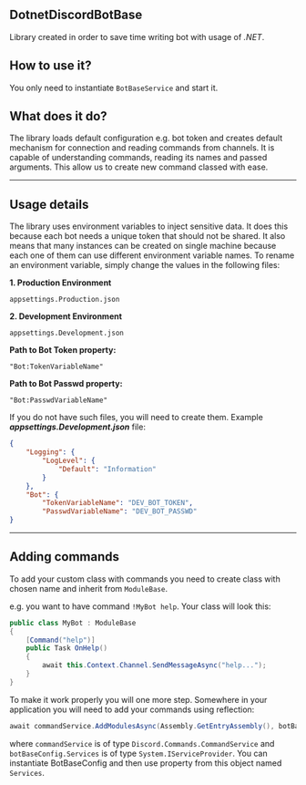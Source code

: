 ## DotnetDiscordBotBase
Library created in order to save time writing bot with usage of *.NET*.
## How to use it?
You only need to instantiate `BotBaseService` and start it.
## What does it do?
The library loads default configuration e.g. bot token and creates default mechanism for connection and reading commands from channels.
It is capable of understanding commands, reading its names and passed arguments.
This allow us to create new command classed with ease.

---
## Usage details
The library uses environment variables to inject sensitive data. It does this because each bot needs a unique token that should not be shared. It also means that many instances can be created on single machine because each one of them can use different environment variable names.
To rename an environment variable, simply change the values in the following files:

**1. Production Environment**

    appsettings.Production.json
**2. Development Environment**

    appsettings.Development.json
**Path to Bot Token property:**

    "Bot:TokenVariableName"
**Path to Bot Passwd property:**

    "Bot:PasswdVariableName"
If you do not have such files, you will need to create them.
Example ***appsettings.Development.json*** file:
```json
{
    "Logging": {
        "LogLevel": {
            "Default": "Information"
        }
    },
    "Bot": {
        "TokenVariableName": "DEV_BOT_TOKEN",
        "PasswdVariableName": "DEV_BOT_PASSWD"
}
```
---

## Adding commands
To add your custom class with commands you need to create class with chosen name and inherit from `ModuleBase`.

e.g. you want to have command `!MyBot help`. Your class will look this:

```csharp
public class MyBot : ModuleBase
{
    [Command("help")]
    public Task OnHelp()
    {
        await this.Context.Channel.SendMessageAsync("help...");
    }
}
```

To make it work properly you will one more step. Somewhere in your application you will need to add your commands using reflection:
```csharp
await commandService.AddModulesAsync(Assembly.GetEntryAssembly(), botBaseConfig.Services);
```
where
`commandService` is of type `Discord.Commands.CommandService` and `botBaseConfig.Services` is of type `System.IServiceProvider`. You can instantiate BotBaseConfig and then use property from this object named `Services`.